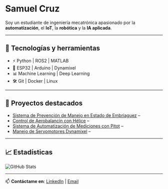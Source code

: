 # Samuel Cruz

Soy un estudiante de ingeniería mecatrónica apasionado por la **automatización**, el **IoT**, la **robótica** y la **IA aplicada**.  

---

## 🚀 Tecnologías y herramientas
- ⚡ Python | ROS2 | MATLAB
- 🤖 ESP32 | Arduino | Dynamixel
- 📊 Machine Learning | Deep Learning
- 🛠️ Git | Docker | Linux

---

## 📌 Proyectos destacados
- [Sistema de Prevención de Manejo en Estado de Embriaguez](https://github.com/usuario/proyecto) – 
- [Control de Aerobalancín con Hélice](https://github.com/usuario/proyecto) – 
- [Sistema de Automatización de Mediciones con Pitot](https://github.com/usuario/proyecto) – 
- [Manejo de Servomotores Dynamixel](https://github.com/usuario/proyecto) – 

---

## 📈 Estadísticas
![GitHub Stats](https://github-readme-stats.vercel.app/api?username=SamuelCruz72&show_icons=true&theme=radical)

---

📫 **Contáctame en**: [LinkedIn](https://www.linkedin.com/in/samuel-cruz-543299313/) | [Email](sacruzs@unal.edu.co)

<!--
**SamuelCruz72/SamuelCruz72** is a ✨ _special_ ✨ repository because its `README.md` (this file) appears on your GitHub profile.

Here are some ideas to get you started:

- 🔭 I’m currently working on ...
- 🌱 I’m currently learning ...
- 👯 I’m looking to collaborate on ...
- 🤔 I’m looking for help with ...
- 💬 Ask me about ...
- 📫 How to reach me: ...
- 😄 Pronouns: ...
- ⚡ Fun fact: ...
-->
